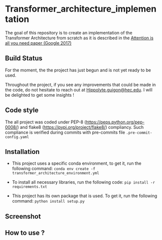 # Transformer_architecture_implementation

The goal of this repository is to create an implementation of the Transformer Architecture from scratch as it is described in the [Attention is all you need paper (Google 2017)](https://arxiv.org/pdf/1706.03762)

## Build Status

For the moment, the the project has just begun and is not yet ready to be used.

Throughout the project, if you see any improvements that could be made in the code, do not hesitate to reach out at
Hippolyte.guigon@hec.edu. I will be delighted to get some insights !

## Code style

The all project was coded under PEP-8 (https://peps.python.org/pep-0008/) and flake8 (https://pypi.org/project/flake8/) compliancy. Such compliance is verified during commits with pre-commits file ```.pre-commit-config.yaml```

## Installation

* This project uses a specific conda environment, to get it, run the following command: ```conda env create -f transformer_architecture_environment.yml```

* To install all necessary libraries, run the following code: ```pip install -r requirements.txt```

* This project has its own package that is used. To get it, run the following command: ```python install setup.py```

## Screenshot


## How to use ?
